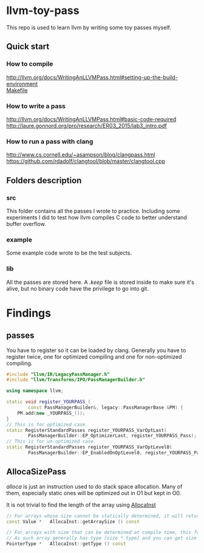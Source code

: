 # llvm-toy-pass

This repo is used to learn llvm by writing some toy passes myself.


## Quick start

### How to compile
http://llvm.org/docs/WritingAnLLVMPass.html#setting-up-the-build-environment  
[Makefile](src/Makefile)

### How to write a pass
http://llvm.org/docs/WritingAnLLVMPass.html#basic-code-required
http://laure.gonnord.org/pro/research/ER03_2015/lab3_intro.pdf

### How to run a pass with clang
http://www.cs.cornell.edu/~asampson/blog/clangpass.html
https://github.com/rdadolf/clangtool/blob/master/clangtool.cpp

## Folders description

### src

This folder contains all the passes I wrote to practice. 
Including some experiments I did to test how llvm compiles C code to better understand buffer overflow.

### example

Some example code wrote to be the test subjects.

### lib

All the passes are stored here.
A _.keep_ file is stored inside to make sure it's alive, but no binary code have the privilege to go into git.

# Findings

## passes

You have to register so it can be loaded by clang.
Generally you have to register twice, one for optimized compiling and one for non-optimized compiling.

```cpp
#include "llvm/IR/LegacyPassManager.h"
#include "llvm/Transforms/IPO/PassManagerBuilder.h"

using namespace llvm;

static void register_YOURPASS_(
        const PassManagerBuilder&, legacy::PassManagerBase &PM) {
    PM.add(new _YOURPASS_());
}
// This is for optimized case.
static RegisterStandardPasses register_YOURPASS_VarOptLast(
        PassManagerBuilder::EP_OptimizerLast, register_YOURPASS_Pass);
// This is for un-optimized case.
static RegisterStandardPasses register_YOURPASS_VarOptLevel0(
        PassManagerBuilder::EP_EnabledOnOptLevel0, register_YOURPASS_Pass);
```

## AllocaSizePass

_alloca_ is just an instruction used to do stack space allocation.
Many of them, especially static ones will be optimized out in O1 but kept in O0.

It is not trivial to find the length of the array using [AllocaInst](http://llvm.org/doxygen/classllvm_1_1AllocaInst.html)

```cpp
// For arrays whose size cannot be statically determined, it will return a variable.
const Value * 	AllocaInst::getArraySize () const 

// For arrays with size that can be determined at compile time, this function should be used.
// As such array generally has type [size * type] and you can get size from that type.
PointerType * 	AllocaInst::getType () const
```
